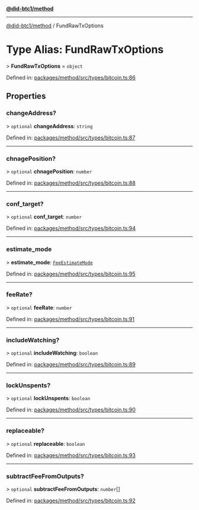 [**@did-btc1/method**](../README.md)

***

[@did-btc1/method](../globals.md) / FundRawTxOptions

# Type Alias: FundRawTxOptions

&gt; **FundRawTxOptions** = `object`

Defined in: [packages/method/src/types/bitcoin.ts:86](https://github.com/dcdpr/did-btc1-js/blob/4ab6f9915d95beed9bc633644c9db1539395f512/packages/method/src/types/bitcoin.ts#L86)

## Properties

### changeAddress?

&gt; `optional` **changeAddress**: `string`

Defined in: [packages/method/src/types/bitcoin.ts:87](https://github.com/dcdpr/did-btc1-js/blob/4ab6f9915d95beed9bc633644c9db1539395f512/packages/method/src/types/bitcoin.ts#L87)

***

### chnagePosition?

&gt; `optional` **chnagePosition**: `number`

Defined in: [packages/method/src/types/bitcoin.ts:88](https://github.com/dcdpr/did-btc1-js/blob/4ab6f9915d95beed9bc633644c9db1539395f512/packages/method/src/types/bitcoin.ts#L88)

***

### conf\_target?

&gt; `optional` **conf\_target**: `number`

Defined in: [packages/method/src/types/bitcoin.ts:94](https://github.com/dcdpr/did-btc1-js/blob/4ab6f9915d95beed9bc633644c9db1539395f512/packages/method/src/types/bitcoin.ts#L94)

***

### estimate\_mode

&gt; **estimate\_mode**: [`FeeEstimateMode`](FeeEstimateMode.md)

Defined in: [packages/method/src/types/bitcoin.ts:95](https://github.com/dcdpr/did-btc1-js/blob/4ab6f9915d95beed9bc633644c9db1539395f512/packages/method/src/types/bitcoin.ts#L95)

***

### feeRate?

&gt; `optional` **feeRate**: `number`

Defined in: [packages/method/src/types/bitcoin.ts:91](https://github.com/dcdpr/did-btc1-js/blob/4ab6f9915d95beed9bc633644c9db1539395f512/packages/method/src/types/bitcoin.ts#L91)

***

### includeWatching?

&gt; `optional` **includeWatching**: `boolean`

Defined in: [packages/method/src/types/bitcoin.ts:89](https://github.com/dcdpr/did-btc1-js/blob/4ab6f9915d95beed9bc633644c9db1539395f512/packages/method/src/types/bitcoin.ts#L89)

***

### lockUnspents?

&gt; `optional` **lockUnspents**: `boolean`

Defined in: [packages/method/src/types/bitcoin.ts:90](https://github.com/dcdpr/did-btc1-js/blob/4ab6f9915d95beed9bc633644c9db1539395f512/packages/method/src/types/bitcoin.ts#L90)

***

### replaceable?

&gt; `optional` **replaceable**: `boolean`

Defined in: [packages/method/src/types/bitcoin.ts:93](https://github.com/dcdpr/did-btc1-js/blob/4ab6f9915d95beed9bc633644c9db1539395f512/packages/method/src/types/bitcoin.ts#L93)

***

### subtractFeeFromOutputs?

&gt; `optional` **subtractFeeFromOutputs**: `number`[]

Defined in: [packages/method/src/types/bitcoin.ts:92](https://github.com/dcdpr/did-btc1-js/blob/4ab6f9915d95beed9bc633644c9db1539395f512/packages/method/src/types/bitcoin.ts#L92)
